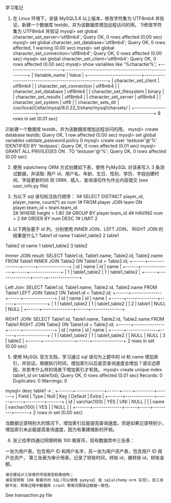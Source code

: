 学习笔记
1. 在 Linux 环境下，安装 MySQL5.6 以上版本，修改字符集为 UTF8mb4 并验证，新建一个数据库 testdb，并为该数据库增加远程访问的用。
1)修改字符集为 UTF8mb4 并验证
mysql> set global character_set_server='utf8mb4';
Query OK, 0 rows affected (0.00 sec)
mysql> set global character_set_database='utf8mb4';
Query OK, 0 rows affected, 1 warning (0.00 sec)
mysql> set global character_set_connection='utf8mb4';
Query OK, 0 rows affected (0.00 sec)
mysql> set global character_set_client='utf8mb4';
Query OK, 0 rows affected (0.00 sec)
mysql> show variables like '%character%';
+--------------------------+--------------------------------------------------------+
| Variable_name            | Value                                                  |
+--------------------------+--------------------------------------------------------+
| character_set_client     | utf8mb4                                                |
| character_set_connection | utf8mb4                                                |
| character_set_database   | utf8mb4                                                |
| character_set_filesystem | binary                                                 |
| character_set_results    | utf8mb4                                                |
| character_set_server     | utf8mb4                                                |
| character_set_system     | utf8                                                   |
| character_sets_dir       | /usr/local/Cellar/mysql/8.0.22_1/share/mysql/charsets/ |
+--------------------------+--------------------------------------------------------+
8 rows in set (0.01 sec)

2)新建一个数据库 testdb，并为该数据库增加远程访问的用。
mysql> create database testdb;
Query OK, 1 row affected (0.00 sec)
mysql> set global variables validate_password.policy 0
mysql> create user 'testuser'@'%' IDENTIFIED BY 'testpass';
Query OK, 0 rows affected (0.01 sec)
mysql> GRANT ALL PRIVILEGES ON *.* TO  'testuser'@'%';
Query OK, 0 rows affected (0.00 sec) 

2. 使用 sqlalchemy ORM 方式创建如下表，使用 PyMySQL 对该表写入 3 条测试数据，并读取:
    用户 id、用户名、年龄、生日、性别、学历、字段创建时间、字段更新时间
    将 ORM、插入、查询语句作为作业内容提交
    (see user_info.py file)
    
3. 为以下 sql 语句标注执行顺序：
5# SELECT DISTINCT player_id, player_name, count(*) as num
1# FROM player JOIN team ON player.team_id = team.team_id     
2# WHERE height > 1.80
3# GROUP BY player.team_id 
4# HAVING num > 2 
6# ORDER BY num DESC 
7# LIMIT 2

4. 以下两张基于 id 列，分别使用 INNER JOIN、LEFT JOIN、 RIGHT JOIN 的结果是什么?
Table1
id name
1 table1_table2
2 table1

Table2
id name
1 table1_table2
3 table2

Innner JOIN result:
SELECT Table1.id, Table1.name, Table2.id, Table2.name
FROM Table1
INNER JOIN Table2
ON Table1.id = Table2.id;
+------+---------------+------+---------------+
| id   | name          | id   | name          |
+------+---------------+------+---------------+
| 1    | table1_table2 | 1    | table1_table2 |
+------+---------------+------+---------------+

Left Join:
SELECT Table1.id, Table1.name, Table2.id, Table2.name
FROM Table1
LEFT JOIN Table2
ON Table1.id = Table2.id;
+------+---------------+------+---------------+
| id   | name          | id   | name          |
+------+---------------+------+---------------+
| 1    | table1_table2 | 1    | table1_table2 |
| 2    | table1        | NULL | NULL          |
+------+---------------+------+---------------+

RIGHT JOIN:
SELECT Table1.id, Table1.name, Table2.id, Table2.name
FROM Table1
RIGHT JOIN Table2
ON Table1.id = Table2.id;
+------+---------------+------+---------------+
| id   | name          | id   | name          |
+------+---------------+------+---------------+
| 1    | table1_table2 | 1    | table1_table2 |
| NULL | NULL          | 3    | table2        |
+------+---------------+------+---------------+
2 rows in set (0.00 sec)

5. 使用 MySQL 官方文档，学习通过 sql 语句为上题中的 id 和 name 增加索引，并验证。根据执行时间，增加索引以后是否查询速度会增加？请论述原因，并思考什么样的场景下增加索引才有效。
mysql> create unique index table1_id on table1(id);
Query OK, 0 rows affected (0.01 sec)
Records: 0  Duplicates: 0  Warnings: 0

mysql> desc table1
    -> ;
+-------+--------------+------+-----+---------+-------+
| Field | Type         | Null | Key | Default | Extra |
+-------+--------------+------+-----+---------+-------+
| id    | varchar(100) | YES  | UNI | NULL    |       |
| name  | varchar(100) | YES  |     | NULL    |       |
+-------+--------------+------+-----+---------+-------+
2 rows in set (0.00 sec)

当数据记录特别大的情况下，增加索引后能提高查询速度。但是如果记录特别少，增加索引未必能提高查询速度，因为有重建缩影的开销。

6. 张三给李四通过网银转账 100 极客币，现有数据库中三张表：

一张为用户表，包含用户 ID 和用户名字，另一张为用户资产表，包含用户 ID 用户总资产，
第三张表为审计用表，记录了转账时间，转账 id，被转账 id，转账金额。

    请合理设计三张表的字段类型和表结构；
    请实现转账 100 极客币的 SQL(可以使用 pymysql 或 sqlalchemy-orm 实现)，张三余额不足，转账过程中数据库 crash 等情况需保证数据一致性。

See transaction.py file